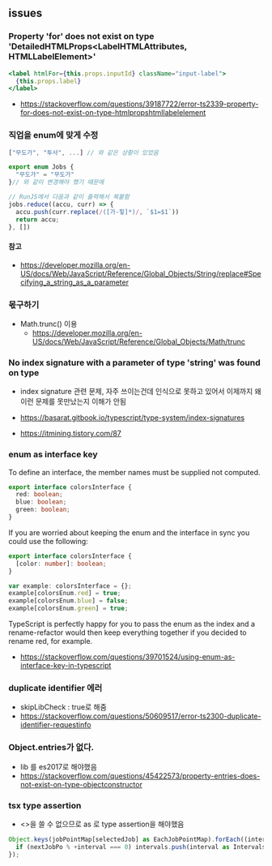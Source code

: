 ## issues

### Property 'for' does not exist on type 'DetailedHTMLProps<LabelHTMLAttributes<HTMLLabelElement>, HTMLLabelElement>'

```jsx
<label htmlFor={this.props.inputId} className="input-label">
  {this.props.label}
</label>
```

- https://stackoverflow.com/questions/39187722/error-ts2339-property-for-does-not-exist-on-type-htmlpropshtmllabelelement

### 직업을 enum에 맞게 수정

```ts
["무도가", "투사", ...] // 와 같은 상황이 있었음

export enum Jobs {
  "무도가" = "무도가"
}// 와 같이 변경해야 했기 때문에

// RunJS에서 다음과 같이 출력해서 복붙함
jobs.reduce((accu, curr) => {
  accu.push(curr.replace(/([가-힣]*)/, `$1=$1`))
  return accu;
}, [])
```

#### 참고

- https://developer.mozilla.org/en-US/docs/Web/JavaScript/Reference/Global_Objects/String/replace#Specifying_a_string_as_a_parameter

### 몫구하기

- Math.trunc() 이용
  - https://developer.mozilla.org/en-US/docs/Web/JavaScript/Reference/Global_Objects/Math/trunc

### No index signature with a parameter of type 'string' was found on type

- index signature 관련 문제, 자주 쓰이는건데 인식으로 못하고 있어서 이제까지 왜 이런 문제를 못만났는지 이해가 안됨

- https://basarat.gitbook.io/typescript/type-system/index-signatures
- https://itmining.tistory.com/87

### enum as interface key

To define an interface, the member names must be supplied not computed.

```ts
export interface colorsInterface {
  red: boolean;
  blue: boolean;
  green: boolean;
}
```

If you are worried about keeping the enum and the interface in sync you could use the following:

```ts
export interface colorsInterface {
  [color: number]: boolean;
}

var example: colorsInterface = {};
example[colorsEnum.red] = true;
example[colorsEnum.blue] = false;
example[colorsEnum.green] = true;
```

TypeScript is perfectly happy for you to pass the enum as the index and a rename-refactor would then keep everything together if you decided to rename red, for example.

- https://stackoverflow.com/questions/39701524/using-enum-as-interface-key-in-typescript

### duplicate identifier 에러

- skipLibCheck : true로 해줌
- https://stackoverflow.com/questions/50609517/error-ts2300-duplicate-identifier-requestinfo

### Object.entries가 없다.

- lib 를 es2017로 해야했음
- https://stackoverflow.com/questions/45422573/property-entries-does-not-exist-on-type-objectconstructor

### tsx type assertion

- <>을 쓸 수 없으므로 as 로 type assertion을 해야했음

```ts
Object.keys(jobPointMap[selectedJob] as EachJobPointMap).forEach((interval) => {
  if (nextJobPo % +interval === 0) intervals.push(interval as Intervals);
});
```
